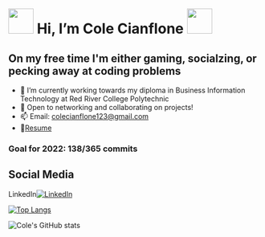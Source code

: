  # <img src="https://raw.githubusercontent.com/nixin72/nixin72/master/wave.gif" width="50" height="50" /> Hi, I’m Cole Cianflone <img src="https://raw.githubusercontent.com/nixin72/nixin72/master/wave.gif" width="50" height="50" />
 ## On my free time I'm either gaming, socialzing, or pecking away at coding problems
- 🌱 I’m currently working towards my diploma in Business Information Technology at Red River College Polytechnic
- 💞️ Open to networking and collaborating on projects!
- 📫 Email: colecianflone123@gmail.com
- :paperclip:[Resume](https://github.com/CCianfloneDev/CCianfloneDev/blob/main/ColeCCResume_2022.pdf)
 ### Goal for 2022: 138/365 commits
 
## Social Media 
LinkedIn[![LinkedIn][1]][2]

[![Top Langs](https://github-readme-stats.vercel.app/api/top-langs/?username=ccianflonedev)](https://github.com/ccianflonedev/github-readme-stats)

![Cole's GitHub stats](https://github-readme-stats.vercel.app/api?username=ccianflonedev&show_icons=true&theme=radical)

<!-- Icons -->
[1]: https://raw.githubusercontent.com/MartinHeinz/MartinHeinz/master/linkedin-3-16.png

<!-- Links to your social media accounts -->

[2]: https://www.linkedin.com/in/colecianflone/
